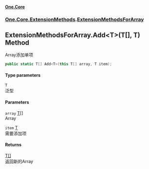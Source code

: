 #### [One.Core](index.md 'index')
### [One.Core.ExtensionMethods](One_Core_ExtensionMethods.md 'One.Core.ExtensionMethods').[ExtensionMethodsForArray](One_Core_ExtensionMethods_ExtensionMethodsForArray.md 'One.Core.ExtensionMethods.ExtensionMethodsForArray')
## ExtensionMethodsForArray.Add&lt;T&gt;(T[], T) Method
Array添加单项 
```csharp
public static T[] Add<T>(this T[] array, T item);
```
#### Type parameters
<a name='One_Core_ExtensionMethods_ExtensionMethodsForArray_Add_T_(T___T)_T'></a>
`T`  
泛型 
  
#### Parameters
<a name='One_Core_ExtensionMethods_ExtensionMethodsForArray_Add_T_(T___T)_array'></a>
`array` [T](One_Core_ExtensionMethods_ExtensionMethodsForArray_Add_T_(T___T).md#One_Core_ExtensionMethods_ExtensionMethodsForArray_Add_T_(T___T)_T 'One.Core.ExtensionMethods.ExtensionMethodsForArray.Add&lt;T&gt;(T[], T).T')[[]](https://docs.microsoft.com/en-us/dotnet/api/System.Array 'System.Array')  
Array 
  
<a name='One_Core_ExtensionMethods_ExtensionMethodsForArray_Add_T_(T___T)_item'></a>
`item` [T](One_Core_ExtensionMethods_ExtensionMethodsForArray_Add_T_(T___T).md#One_Core_ExtensionMethods_ExtensionMethodsForArray_Add_T_(T___T)_T 'One.Core.ExtensionMethods.ExtensionMethodsForArray.Add&lt;T&gt;(T[], T).T')  
需要添加项 
  
#### Returns
[T](One_Core_ExtensionMethods_ExtensionMethodsForArray_Add_T_(T___T).md#One_Core_ExtensionMethods_ExtensionMethodsForArray_Add_T_(T___T)_T 'One.Core.ExtensionMethods.ExtensionMethodsForArray.Add&lt;T&gt;(T[], T).T')[[]](https://docs.microsoft.com/en-us/dotnet/api/System.Array 'System.Array')  
返回新的Array 
